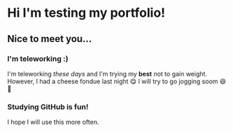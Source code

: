 # Hi I'm testing my portfolio!
## Nice to meet you...
### I'm teleworking :)
I'm teleworking *these days* and I'm trying my **best** not to gain weight.
However, I had a cheese fondue last night :yum:
I will try to go jogging soom :smile: :running:

### Studying GitHub is fun!
I hope I will use this more often.
